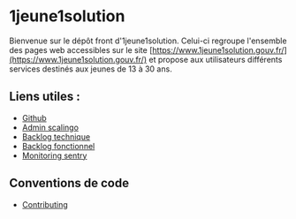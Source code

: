 # 1jeune1solution

Bienvenue sur le dépôt front d'1jeune1solution. Celui-ci regroupe l'ensemble des pages web accessibles sur le
    site [https://www.1jeune1solution.gouv.fr/](https://www.1jeune1solution.gouv.fr/) et propose aux utilisateurs différents
    services destinés aux jeunes de 13 à 30 ans.


## Liens utiles :

* [Github](https://github.com/orgs/DNUM-SocialGouv/repositories)
* [Admin scalingo](https://1j1s-cms.osc-fr1.scalingo.io/admin)
* [Backlog technique](https://github.com/DNUM-SocialGouv/1j1s-front/projects/1)
* [Backlog fonctionnel](https://jira.sg.social.gouv.fr/secure/RapidBoard.jspa?rapidView=255&projectKey=UNJ1S)
* [Monitoring sentry](https://sentry.fabrique.social.gouv.fr/organizations/incubateur/)


## Conventions de code

* [Contributing](./CONTRIBUTING.md)



